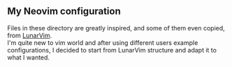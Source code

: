 ## My Neovim configuration

Files in these directory are greatly inspired, and some of them even copied, from [LunarVim](https://github.com/LunarVim/LunarVim).  
I'm quite new to vim world and after using different users example configurations, I decided to start from LunarVim structure and
adapt it to what I wanted.
